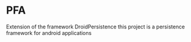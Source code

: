 PFA
===

Extension of the framework DroidPersistence
this project is a persistence framework for android applications
